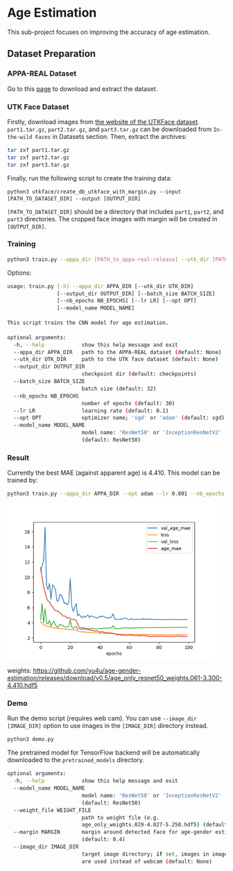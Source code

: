 # Age Estimation
This sub-project focuses on improving the accuracy of age estimation.


## Dataset Preparation

### APPA-REAL Dataset
Go to this [page](https://kaggle.com/abhikjha/appa-real-face-cropped) to download and extract the dataset.

### UTK Face Dataset
Firstly, download images from [the website of the UTKFace dataset](https://susanqq.github.io/UTKFace/).
`part1.tar.gz`, `part2.tar.gz`, and `part3.tar.gz` can be downloaded from `In-the-wild Faces` in Datasets section.
Then, extract the archives:

```sh
tar zxf part1.tar.gz
tar zxf part2.tar.gz
tar zxf part3.tar.gz
```

Finally, run the following script to create the training data:

```
python3 utkface/create_db_utkface_with_margin.py --input [PATH_TO_DATASET_DIR] --output [OUTPUT_DIR]
```

`[PATH_TO_DATASET_DIR]` should be a directory that includes `part1`, `part2`, and `part3` directories.
The cropped face images with margin will be created in `[OUTPUT_DIR]`.


### Training

```bash
python3 train.py --appa_dir [PATH_to_appa-real-release] --utk_dir [PATH_TO_UTK_CROPPED_FACE_DIR] --nb_epochs 100
```

Options:

```bash
usage: train.py [-h] --appa_dir APPA_DIR [--utk_dir UTK_DIR]
                [--output_dir OUTPUT_DIR] [--batch_size BATCH_SIZE]
                [--nb_epochs NB_EPOCHS] [--lr LR] [--opt OPT]
                [--model_name MODEL_NAME]

This script trains the CNN model for age estimation.

optional arguments:
  -h, --help            show this help message and exit
  --appa_dir APPA_DIR   path to the APPA-REAL dataset (default: None)
  --utk_dir UTK_DIR     path to the UTK face dataset (default: None)
  --output_dir OUTPUT_DIR
                        checkpoint dir (default: checkpoints)
  --batch_size BATCH_SIZE
                        batch size (default: 32)
  --nb_epochs NB_EPOCHS
                        number of epochs (default: 30)
  --lr LR               learning rate (default: 0.1)
  --opt OPT             optimizer name; 'sgd' or 'adam' (default: sgd)
  --model_name MODEL_NAME
                        model name: 'ResNet50' or 'InceptionResNetV2'
                        (default: ResNet50)
```

### Result

Currently the best MAE (against apparent age) is 4.410.
This model can be trained by:

```bash
python3 train.py --appa_dir APPA_DIR --opt adam --lr 0.001 --nb_epochs 100
```

<img src="result/result.png" width="480px">

weights: https://github.com/yu4u/age-gender-estimation/releases/download/v0.5/age_only_resnet50_weights.061-3.300-4.410.hdf5


### Demo
Run the demo script (requires web cam).
You can use `--image_dir [IMAGE_DIR]` option to use images in the `[IMAGE_DIR]` directory instead.

```sh
python3 demo.py
```

The pretrained model for TensorFlow backend will be automatically downloaded to the `pretrained_models` directory.

```bash
optional arguments:
  -h, --help            show this help message and exit
  --model_name MODEL_NAME
                        model name: 'ResNet50' or 'InceptionResNetV2'
                        (default: ResNet50)
  --weight_file WEIGHT_FILE
                        path to weight file (e.g.
                        age_only_weights.029-4.027-5.250.hdf5) (default: None)
  --margin MARGIN       margin around detected face for age-gender estimation
                        (default: 0.4)
  --image_dir IMAGE_DIR
                        target image directory; if set, images in image_dir
                        are used instead of webcam (default: None)
```